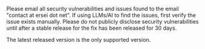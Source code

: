 Please email all security vulnerabilities and issues found to the email "contact at ersei dot net". If using LLMs/AI to find the issues, first verify the issue exists manually. Please do not publicly disclose security vulnerabilities until after a stable release for the fix has been released for 30 days.

The latest released version is the only supported version.
